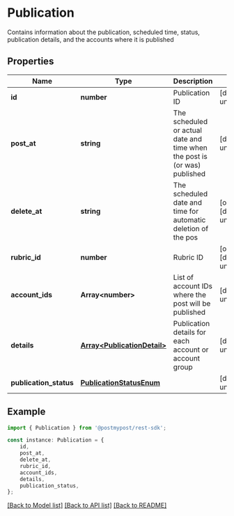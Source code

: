 # Publication

Contains information about the publication, scheduled time, status, publication details, and the accounts where it is published

## Properties

Name | Type | Description | Notes
------------ | ------------- | ------------- | -------------
**id** | **number** | Publication ID | [default to undefined]
**post_at** | **string** | The scheduled or actual date and time when the post is (or was) published | [default to undefined]
**delete_at** | **string** | The scheduled date and time for automatic deletion of the pos | [optional] [default to undefined]
**rubric_id** | **number** | Rubric ID | [optional] [default to undefined]
**account_ids** | **Array&lt;number&gt;** | List of account IDs where the post will be published | [default to undefined]
**details** | [**Array&lt;PublicationDetail&gt;**](PublicationDetail.md) | Publication details for each account or account group | [default to undefined]
**publication_status** | [**PublicationStatusEnum**](PublicationStatusEnum.md) |  | [default to undefined]

## Example

```typescript
import { Publication } from '@postmypost/rest-sdk';

const instance: Publication = {
    id,
    post_at,
    delete_at,
    rubric_id,
    account_ids,
    details,
    publication_status,
};
```

[[Back to Model list]](../README.md#documentation-for-models) [[Back to API list]](../README.md#documentation-for-api-endpoints) [[Back to README]](../README.md)
